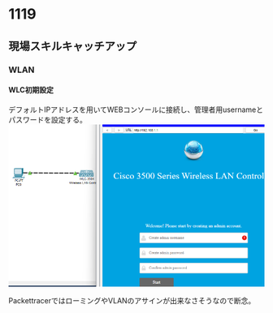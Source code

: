 # 1119

## 現場スキルキャッチアップ

### WLAN

#### WLC初期設定
デフォルトIPアドレスを用いてWEBコンソールに接続し、管理者用usernameとパスワードを設定する。
![画像1](https://raw.githubusercontent.com/220TI/Training-Reports/refs/heads/images/1119/1119_1.png)

PackettracerではローミングやVLANのアサインが出来なさそうなので断念。

